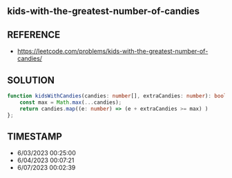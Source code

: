 ## kids-with-the-greatest-number-of-candies

## REFERENCE

- https://leetcode.com/problems/kids-with-the-greatest-number-of-candies/

## SOLUTION

``` typescript
function kidsWithCandies(candies: number[], extraCandies: number): boolean[] {
    const max = Math.max(...candies);
    return candies.map((e: number) => (e + extraCandies >= max) )
};
```


## TIMESTAMP

- 6/03/2023 00:25:00
- 6/04/2023 00:07:21
- 6/07/2023 00:02:39
